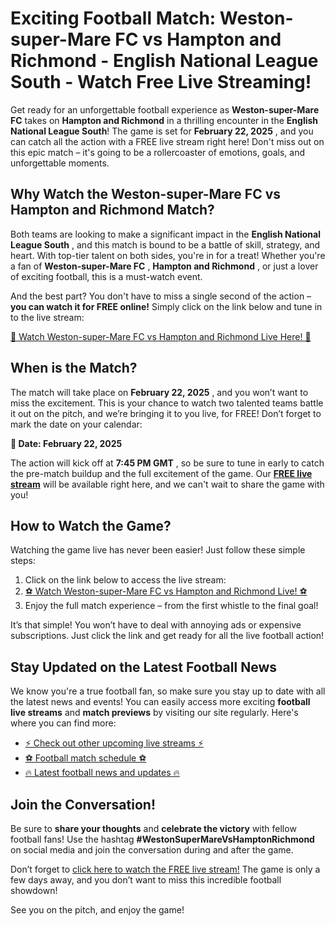 # Exciting Football Match: Weston-super-Mare FC vs Hampton and Richmond - English National League South - Watch Free Live Streaming!

Get ready for an unforgettable football experience as **Weston-super-Mare FC** takes on **Hampton and Richmond** in a thrilling encounter in the **English National League South**! The game is set for **February 22, 2025** , and you can catch all the action with a FREE live stream right here! Don't miss out on this epic match – it's going to be a rollercoaster of emotions, goals, and unforgettable moments.

## Why Watch the Weston-super-Mare FC vs Hampton and Richmond Match?

Both teams are looking to make a significant impact in the **English National League South** , and this match is bound to be a battle of skill, strategy, and heart. With top-tier talent on both sides, you're in for a treat! Whether you're a fan of **Weston-super-Mare FC** , **Hampton and Richmond** , or just a lover of exciting football, this is a must-watch event.

And the best part? You don't have to miss a single second of the action – **you can watch it for FREE online!** Simply click on the link below and tune in to the live stream:

[🎥 Watch Weston-super-Mare FC vs Hampton and Richmond Live Here! 🎥](https://tinyurl.com/livestreamfreeo?st=Weston-super-Mare+FC+vs+Hampton+and++Richmond&si=gh)

## When is the Match?

The match will take place on **February 22, 2025** , and you won’t want to miss the excitement. This is your chance to watch two talented teams battle it out on the pitch, and we’re bringing it to you live, for FREE! Don’t forget to mark the date on your calendar:

**📅 Date: February 22, 2025**

The action will kick off at **7:45 PM GMT** , so be sure to tune in early to catch the pre-match buildup and the full excitement of the game. Our [**FREE live stream**](https://tinyurl.com/livestreamfreeo?st=Weston-super-Mare+FC+vs+Hampton+and++Richmond&si=gh) will be available right here, and we can't wait to share the game with you!

## How to Watch the Game?

Watching the game live has never been easier! Just follow these simple steps:

1. Click on the link below to access the live stream:
2. [⚽ Watch Weston-super-Mare FC vs Hampton and Richmond Live! ⚽](https://tinyurl.com/livestreamfreeo?st=Weston-super-Mare+FC+vs+Hampton+and++Richmond&si=gh)
3. Enjoy the full match experience – from the first whistle to the final goal!

It’s that simple! You won’t have to deal with annoying ads or expensive subscriptions. Just click the link and get ready for all the live football action!

## Stay Updated on the Latest Football News

We know you're a true football fan, so make sure you stay up to date with all the latest news and events! You can easily access more exciting **football live streams** and **match previews** by visiting our site regularly. Here's where you can find more:

- [⚡ Check out other upcoming live streams ⚡](https://tinyurl.com/livestreamfreeo?st=Weston-super-Mare+FC+vs+Hampton+and++Richmond&si=gh)
- [⚽ Football match schedule ⚽](https://tinyurl.com/livestreamfreeo?st=Weston-super-Mare+FC+vs+Hampton+and++Richmond&si=gh)
- [🔥 Latest football news and updates 🔥](https://tinyurl.com/livestreamfreeo?st=Weston-super-Mare+FC+vs+Hampton+and++Richmond&si=gh)

## Join the Conversation!

Be sure to **share your thoughts** and **celebrate the victory** with fellow football fans! Use the hashtag **#WestonSuperMareVsHamptonRichmond** on social media and join the conversation during and after the game.

Don’t forget to [click here to watch the FREE live stream!](https://tinyurl.com/livestreamfreeo?st=Weston-super-Mare+FC+vs+Hampton+and++Richmond&si=gh) The game is only a few days away, and you don’t want to miss this incredible football showdown!

See you on the pitch, and enjoy the game!
